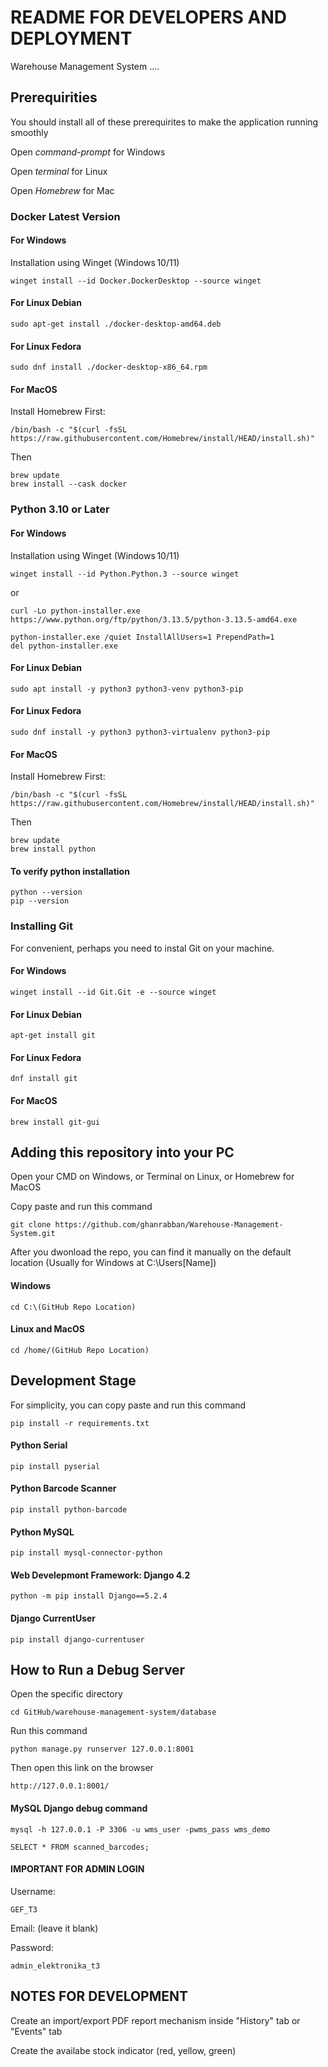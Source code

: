# README FOR DEVELOPERS AND DEPLOYMENT

Warehouse Management System ....

## Prerequirities
You should install all of these prerequirites to make the application running smoothly

Open *command-prompt* for Windows

Open *terminal* for Linux

Open *Homebrew* for Mac

### Docker Latest Version
#### For Windows
Installation using Winget (Windows 10/11)
```
winget install --id Docker.DockerDesktop --source winget
```

#### For Linux Debian 
```
sudo apt-get install ./docker-desktop-amd64.deb
```
#### For Linux Fedora
```
sudo dnf install ./docker-desktop-x86_64.rpm
```
#### For MacOS 
Install Homebrew First:
```
/bin/bash -c "$(curl -fsSL https://raw.githubusercontent.com/Homebrew/install/HEAD/install.sh)"
```
Then
```
brew update
brew install --cask docker
```

### Python 3.10 or Later
#### For Windows
Installation using Winget (Windows 10/11)
```
winget install --id Python.Python.3 --source winget
```
or
```
curl -Lo python-installer.exe https://www.python.org/ftp/python/3.13.5/python-3.13.5-amd64.exe
```
```
python-installer.exe /quiet InstallAllUsers=1 PrependPath=1
del python-installer.exe
```
#### For Linux Debian
```
sudo apt install -y python3 python3-venv python3-pip
```
#### For Linux Fedora
```
sudo dnf install -y python3 python3-virtualenv python3-pip
```
#### For MacOS
Install Homebrew First:
```
/bin/bash -c "$(curl -fsSL https://raw.githubusercontent.com/Homebrew/install/HEAD/install.sh)"
```
Then
```
brew update
brew install python
```
#### To verify python installation
```
python --version
pip --version
```

### Installing Git
For convenient, perhaps you need to instal Git on your machine.

#### For Windows
```
winget install --id Git.Git -e --source winget
```

#### For Linux Debian
```
apt-get install git
```

#### For Linux Fedora
```
dnf install git
```

#### For MacOS
```
brew install git-gui
```

## Adding this repository into your PC
Open your CMD on Windows, or Terminal on Linux, or Homebrew for MacOS

Copy paste and run this command
```
git clone https://github.com/ghanrabban/Warehouse-Management-System.git
```

After you dwonload the repo, you can find it manually on the default location (Usually for Windows at C:\Users\[Name])
#### Windows
```
cd C:\(GitHub Repo Location)
```

#### Linux and MacOS
```
cd /home/(GitHub Repo Location)
```

## Development Stage
For simplicity, you can copy paste and run this command
```
pip install -r requirements.txt
```

#### Python Serial
```
pip install pyserial
```

#### Python Barcode Scanner
```
pip install python‑barcode
```

#### Python MySQL
```
pip install mysql-connector-python
```

#### Web Develepmont Framework: Django 4.2
```
python -m pip install Django==5.2.4
```

#### Django CurrentUser
```
pip install django-currentuser
```

## How to Run a Debug Server
Open the specific directory
```
cd GitHub/warehouse-management-system/database
```
Run this command
```
python manage.py runserver 127.0.0.1:8001
```
Then open this link on the browser
```
http://127.0.0.1:8001/
```

#### MySQL Django debug command
```
mysql -h 127.0.0.1 -P 3306 -u wms_user -pwms_pass wms_demo
```
```
SELECT * FROM scanned_barcodes;
```
#### IMPORTANT FOR ADMIN LOGIN

Username: 
```
GEF_T3
```

Email: (leave it blank)

Password: 
```
admin_elektronika_t3
```

## NOTES FOR DEVELOPMENT
Create an import/export PDF report mechanism inside "History" tab or "Events" tab

Create the availabe stock indicator (red, yellow, green)
